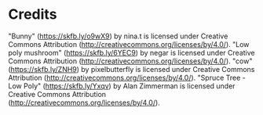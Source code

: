 
# Credits
"Bunny" (https://skfb.ly/o9wX9) by nina.t is licensed under Creative Commons Attribution (http://creativecommons.org/licenses/by/4.0/).
"Low poly mushroom" (https://skfb.ly/6YEC9) by negar is licensed under Creative Commons Attribution (http://creativecommons.org/licenses/by/4.0/).
"cow" (https://skfb.ly/ZNH9) by pixelbutterfly is licensed under Creative Commons Attribution (http://creativecommons.org/licenses/by/4.0/).
"Spruce Tree - Low Poly" (https://skfb.ly/Yxqv) by Alan Zimmerman is licensed under Creative Commons Attribution (http://creativecommons.org/licenses/by/4.0/).